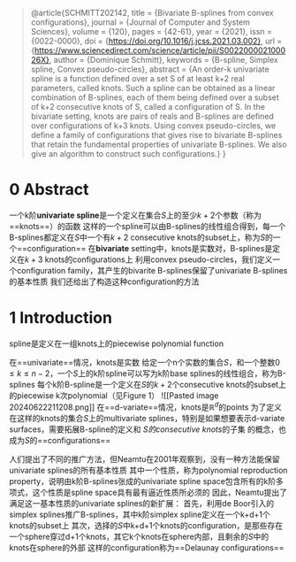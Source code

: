 > @article{SCHMITT202142,
title = {Bivariate B-splines from convex configurations},
journal = {Journal of Computer and System Sciences},
volume = {120},
pages = {42-61},
year = {2021},
issn = {0022-0000},
doi = {https://doi.org/10.1016/j.jcss.2021.03.002},
url = {https://www.sciencedirect.com/science/article/pii/S002200002100026X},
author = {Dominique Schmitt},
keywords = {B-spline, Simplex spline, Convex pseudo-circles},
abstract = {An order-k univariate spline is a function defined over a set S of at least k+2 real parameters, called knots. Such a spline can be obtained as a linear combination of B-splines, each of them being defined over a subset of k+2 consecutive knots of S, called a configuration of S. In the bivariate setting, knots are pairs of reals and B-splines are defined over configurations of k+3 knots. Using convex pseudo-circles, we define a family of configurations that gives rise to bivariate B-splines that retain the fundamental properties of univariate B-splines. We also give an algorithm to construct such configurations.}
}
# 0 Abstract
一个k阶**univariate spline**是一个定义在集合$S$上的至少$k+2$个参数（称为==knots==）的函数
这样的一个spline可以由B-splines的线性组合得到，每一个B-splines都定义在$S$中一个有$k+2$ consecutive knots的subset上，称为$S$的一个==configuration==
在**bivariate** setting中，knots是实数对，B-splines是定义在$k+3$ knots的configurations上
利用convex pseudo-circles，我们定义一个configuration family，其产生的bivarite B-splines保留了univariate B-splines的基本性质
我们还给出了构造这种configuration的方法
# 1 Introduction
spline是定义在一组knots上的piecewise polynomial function

在==univariate==情况，knots是实数
给定一个n个实数的集合$S$，和一个整数$0\leq k\leq n-2$，一个$S$上的k阶spline可以写为k阶base splines的线性组合，称为B-splines
每个k阶B-spline是一个定义在$S$的$k+2$个consecutive knots的subset上的piecewise k次polynomial（见Figure 1）
![[Pasted image 20240622211208.png]]
在==d-variate==情况，knots是$\mathbb{R}^d$的points
为了定义在这样的knots的集合$S$上的multivariate splines，特别是如果想要表示d-variate surfaces，需要拓展B-spline的定义和 $S$*的consecutive knots*的子集 的概念，也成为$S$的==configurations==

人们提出了不同的推广方法，但Neamtu在2001年观察到，没有一种方法能保留univariate splines的所有基本性质
其中一个性质，称为polynomial reproduction property，说明由k阶B-splines张成的univariate spline space包含所有的k阶多项式，这个性质是spline space具有最有逼近性质所必须的
因此，Neamtu提出了满足这一基本性质的univariate splines的新扩展：
	首先，利用de Boor引入的simplex splines推广B-splines，其中k阶simplex spline定义在一个k+d+1个knots的subset上
	其次，选择的$S$中k+d+1个knots的configuration，是那些存在一个sphere穿过d+1个knots，其它k个knots在sphere内部，且剩余的$S$中的knots在sphere的外部
	这样的configuration称为==Delaunay configurations==
